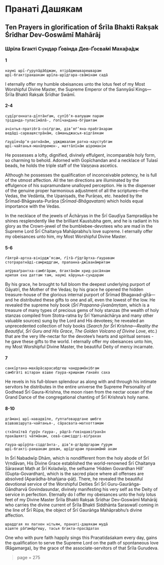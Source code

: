 # Пранаті Дашякам

## Ten Prayers in glorification of Śrīla Bhakti Rakṣak Śrīdhar Dev-Goswāmī Mahārāj

### Шрīла Бгакті Сундар Ґовінда Дев-Ґосва̄мī Маха̄ра̄дж

#### 1

    наумі шрī-ґурупа̄да̄бджам, ятіра̄джешварешварам
    шрī-бгактіракшакам шрīла-шрīдгара-сва̄мінам сада̄

I eternally offer my humble obeisances unto the lotus feet of my Most Worshipful Divine Master, the Supreme Emperor of the Sannyāsī Kings—Śrīla Bhakti Rakṣak Śrīdhar Swāmī.

#### 2-4

    судīргонната-дīпта̄нґам, супīбʼя-вапушам парам
    тріданда-туласīма̄ла̄-, ґопīчандана-бгӯшитам
    
    ачінтья-пратібга̄-сніґдгам, дівʼяґʼяна-прабга̄карам
    веда̄ді-сарвашястра̄на̄м, са̄маньджасья-відга̄якам
    
    ґаудīяча̄рʼя-ратна̄на̄м, уджджвалам ратна-каустубгам
    шрī-чайтанья-маха̄премон-, матта̄лīна̄м шіроманім

He possesses a lofty, dignified, divinely effulgent, incomparable holy form, so charming to behold. Adorned with Gopīchandan and a necklace of Tulasī beads, he holds the triple staff of the Vaiṣṇava ascetics.

Although he possesses the qualification of inconceivable potency, he is full of the utmost affection. All the ten directions are illuminated by the effulgence of his supramundane unalloyed perception. He is the dispenser of the genuine proper harmonious adjustment of all the scriptures—the Vedas, the Vedānta, the Upaniṣads, the Purāṇas, etc. headed by the Śrīmad-Bhāgavata-Purāṇa (*Śrīmad-Bhāgavatam*) which holds equal importance with the Vedas.

In the necklace of the jewels of Āchāryas in the Śrī Gauḍīya Sampradāya he shines resplendently like the brilliant Kaustubha gem, and he is radiant in his glory as the Crown-jewel of the bumblebee-devotees who are mad in the Supreme Lord Śrī Chaitanya Mahāprabhu’s love supreme. I eternally offer my obeisances unto him, my Most Worshipful Divine Master.

#### 5-6

    ґа̄ятрй-артха-вінірджʼясам, ґīта̄-ґӯдга̄ртха-ґауравам
    стотраратна̄ді-самриддгам, прапанна-джīвана̄мритам

    апӯрваґрантха-самбга̄рам, бгакта̄на̄м хрид-раса̄янам
    крипая єна даттам там, наумі ка̄рунья-сундарам

By his grace, he brought to full bloom the deepest underlying purport of Gāyatrī, the Mother of the Vedas; by his grace he opened the hidden treasure-house of the glorious internal purport of Śrīmad Bhagavad-gītā—and he distributed these gifts to one and all, even the lowest of the low. He revealed the supreme holy book (*Śrī Prapanna-jīvanāmṛtam*, which is a treasure of many types of precious gems of holy stanzas (the wealth of holy stanzas compiled from Stotra-ratna by Śrī Yamunāchārya and many other valuable sources) sung by the Lord and His devotees; he revealed an unprecedented collection of holy books (*Search for Śrī Krishna—Reality the Beautiful*, *Śrī Guru and His Grace*, *The Golden Volcano of Divine Love*, etc.) that are the very life-nectar for the devotee’s hearts and spiritual senses - he gave these gifts to the world. I eternally offer my obeisances unto him, my Most Worshipful Divine Master, the beautiful Deity of mercy incarnate.

#### 7

    санкīртана-маха̄ра̄сарасабдгеш чандрама̄нібгам
    самбга̄ті вітаран вішве ґаура-кришнам ґанайх саха

He revels in his full-blown splendour as along with and through his intimate servitors he distributes in the entire universe the Supreme Personality of Godhead Śrī Gaura-Krishna, the moon risen from the nectar ocean of the Grand Dance of the congregational chanting of Śrī Krishna’s holy name.

#### 8-10

    дга̄мані шрī-навадвīпе, ґуптаґовардгане шюбге
    вішвавішрута-чайтанья-, са̄расвата-матхоттамам

    стха̄паїтва̄ ґурӯн ґаура-, ра̄дга̄-ґовіндавіґраха̄н
    прака̄шяяті ча̄тма̄нам, сева̄-самсіддгі-віґрахах

    ґаура-шрīрӯпа-сіддга̄нта-, дівʼя-дга̄ра̄дгарам ґурум
    шрī-бгакті-ракшакам девам, шрīдгарам пранама̄мй ахам

In Śrī Nabadwīp Dhām, which is nondifferent from the holy abode of Śrī Vṛndāvan, His Divine Grace established the world-renowned Śrī Chaitanya Sāraswat Maṭh at Śrī Koladwīp, the selfsame ‘Hidden Govardhan Hill’ (Gupta-Govardhan), which is the sacred place where all offenses are absolved (Aparādha-bhañjana-pāṭ). There, he revealed the beautiful devotional service of the Worshipful Deities Śrī Śrī Guru-Gaurāṅga-Gāndharvā Govindasundar, divinely manifesting his very self as the Deity of service in perfection. Eternally do I offer my obeisances unto the holy lotus feet of my Divine Master Śrīla Bhakti Rakṣak Śrīdhar Dev-Goswāmī Mahārāj who carries the divine current of Śrīla Bhakti Siddhānta Saraswatī coming in the line of Śrī Rūpa, the object of Śrī Gaurāṅga Mahāprabhu’s divine affection.

    шраддгая ях патхен нітьям, пранаті-дашякам муда̄
    вішяте ра̄ґама̄рґешу, тасья бгакта-праса̄датах

One who with pure faith happily sings this Praṇatidaśakam every day, gains the qualification to serve the Supreme Lord on the path of spontaneous love (Rāgamarga), by the grace of the associate-servitors of that Śrīla Gurudeva.


> page = 275